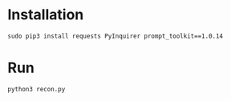 # Installation 

```
sudo pip3 install requests PyInquirer prompt_toolkit==1.0.14
```

# Run

```
python3 recon.py
```
